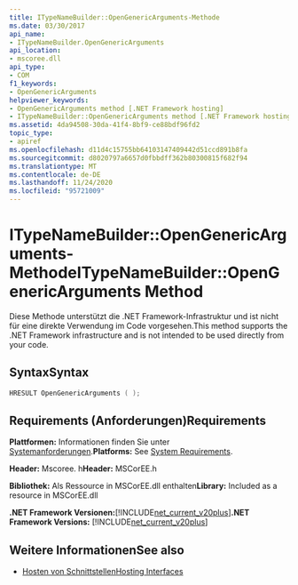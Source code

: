 ```yaml
---
title: ITypeNameBuilder::OpenGenericArguments-Methode
ms.date: 03/30/2017
api_name:
- ITypeNameBuilder.OpenGenericArguments
api_location:
- mscoree.dll
api_type:
- COM
f1_keywords:
- OpenGenericArguments
helpviewer_keywords:
- OpenGenericArguments method [.NET Framework hosting]
- ITypeNameBuilder::OpenGenericArguments method [.NET Framework hosting]
ms.assetid: 4da94508-30da-41f4-8bf9-ce88bdf96fd2
topic_type:
- apiref
ms.openlocfilehash: d11d4c15755bb64103147409442d51ccd891b8fa
ms.sourcegitcommit: d8020797a6657d0fbbdff362b80300815f682f94
ms.translationtype: MT
ms.contentlocale: de-DE
ms.lasthandoff: 11/24/2020
ms.locfileid: "95721009"
---
```

# <a name="itypenamebuilderopengenericarguments-method"></a><span data-ttu-id="0de36-102">ITypeNameBuilder::OpenGenericArguments-Methode</span><span class="sxs-lookup"><span data-stu-id="0de36-102">ITypeNameBuilder::OpenGenericArguments Method</span></span>

<span data-ttu-id="0de36-103">Diese Methode unterstützt die .NET Framework-Infrastruktur und ist nicht für eine direkte Verwendung im Code vorgesehen.</span><span class="sxs-lookup"><span data-stu-id="0de36-103">This method supports the .NET Framework infrastructure and is not intended to be used directly from your code.</span></span>  
  
## <a name="syntax"></a><span data-ttu-id="0de36-104">Syntax</span><span class="sxs-lookup"><span data-stu-id="0de36-104">Syntax</span></span>  
  
```cpp  
HRESULT OpenGenericArguments ( );  
```  
  
## <a name="requirements"></a><span data-ttu-id="0de36-105">Requirements (Anforderungen)</span><span class="sxs-lookup"><span data-stu-id="0de36-105">Requirements</span></span>  

 <span data-ttu-id="0de36-106">**Plattformen:** Informationen finden Sie unter [Systemanforderungen](../../get-started/system-requirements.md).</span><span class="sxs-lookup"><span data-stu-id="0de36-106">**Platforms:** See [System Requirements](../../get-started/system-requirements.md).</span></span>  
  
 <span data-ttu-id="0de36-107">**Header:** Mscoree. h</span><span class="sxs-lookup"><span data-stu-id="0de36-107">**Header:** MSCorEE.h</span></span>  
  
 <span data-ttu-id="0de36-108">**Bibliothek:** Als Ressource in MSCorEE.dll enthalten</span><span class="sxs-lookup"><span data-stu-id="0de36-108">**Library:** Included as a resource in MSCorEE.dll</span></span>  
  
 <span data-ttu-id="0de36-109">**.NET Framework Versionen:**[!INCLUDE[net_current_v20plus](../../../../includes/net-current-v20plus-md.md)]</span><span class="sxs-lookup"><span data-stu-id="0de36-109">**.NET Framework Versions:** [!INCLUDE[net_current_v20plus](../../../../includes/net-current-v20plus-md.md)]</span></span>  
  
## <a name="see-also"></a><span data-ttu-id="0de36-110">Weitere Informationen</span><span class="sxs-lookup"><span data-stu-id="0de36-110">See also</span></span>

- [<span data-ttu-id="0de36-111">Hosten von Schnittstellen</span><span class="sxs-lookup"><span data-stu-id="0de36-111">Hosting Interfaces</span></span>](hosting-interfaces.md)
